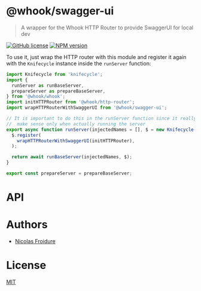 [//]: # ( )
[//]: # (This file is automatically generated by a `metapak`)
[//]: # (module. Do not change it  except between the)
[//]: # (`content:start/end` flags, your changes would)
[//]: # (be overridden.)
[//]: # ( )
# @whook/swagger-ui
> A wrapper for the Whook HTTP Router to provide SwaggerUI for local dev

[![GitHub license](https://img.shields.io/badge/license-MIT-blue.svg)](https://github.com/nfroidure/whook/blob/master/packages/whook-swagger-ui/LICENSE)
[![NPM version](https://badge.fury.io/js/%40whook%2Fswagger-ui.svg)](https://npmjs.org/package/@whook/swagger-ui)


[//]: # (::contents:start)

To use it, just wrap the HTTP router with this module and
 register it again with the `Knifecycle` instance inside the
 `runServer` function:

```js
import Knifecycle from 'knifecycle';
import {
  runServer as runBaseServer,
  prepareServer as prepareBaseServer,
} from '@whook/whook';
import initHTTPRouter from '@whook/http-router';
import wrapHTTPRouterWithSwaggerUI from '@whook/swagger-ui';

// It is important to do this in the runServer function since it really
//  make sense only when actually running the server
export async function runServer(injectedNames = [], $ = new Knifecycle()) {
  $.register(
    wrapHTTPRouterWithSwaggerUI(initHTTPRouter),
  );

  return await runBaseServer(injectedNames, $);
}

export const prepareServer = prepareBaseServer;

```

[//]: # (::contents:end)

# API

# Authors
- [Nicolas Froidure](http://insertafter.com/en/index.html)

# License
[MIT](https://github.com/nfroidure/@whook/swagger-ui/blob/master/LICENSE)
